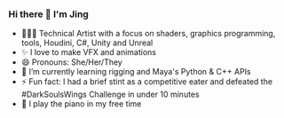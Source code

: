 ### Hi there 👋 I'm Jing
- 👩🏻‍💻 Technical Artist with a focus on shaders, graphics programming, tools, Houdini, C#, Unity and Unreal
- ✨ I love to make VFX and animations
- 😄 Pronouns: She/Her/They
- 🌱 I’m currently learning rigging and Maya's Python & C++ APIs
- ⚡ Fun fact: I had a brief stint as a competitive eater and defeated the #DarkSoulsWings Challenge in under 10 minutes
- 🎹 I play the piano in my free time
<!--
**spiderlili/spiderlili** is a ✨ _special_ ✨ repository because its `README.md` (this file) appears on your GitHub profile.

Here are some ideas to get you started:

- 🔭 I’m currently working on ...
- 🌱 I’m currently learning ...
- 👯 I’m looking to collaborate on ...
- 🤔 I’m looking for help with ...
- 💬 Ask me about ...
- 📫 How to reach me: ...
- 😄 Pronouns: ...
- ⚡ Fun fact: ...
-->

